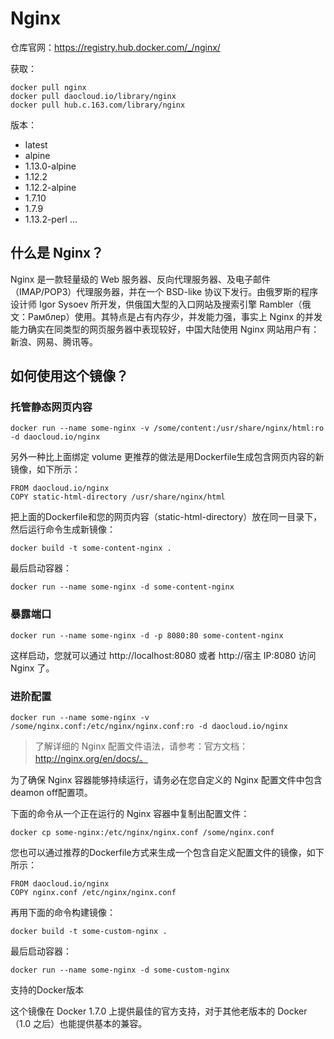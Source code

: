 # Nginx

仓库官网：https://registry.hub.docker.com/_/nginx/

获取：
```
docker pull nginx
docker pull daocloud.io/library/nginx
docker pull hub.c.163.com/library/nginx
```

版本：

- latest
- alpine
- 1.13.0-alpine
- 1.12.2
- 1.12.2-alpine
- 1.7.10
- 1.7.9
- 1.13.2-perl
...


## 什么是 Nginx？

Nginx 是一款轻量级的 Web 服务器、反向代理服务器、及电子邮件（IMAP/POP3）代理服务器，并在一个 BSD-like 协议下发行。由俄罗斯的程序设计师 Igor Sysoev 所开发，供俄国大型的入口网站及搜索引擎 Rambler（俄文：Рамблер）使用。其特点是占有内存少，并发能力强，事实上 Nginx 的并发能力确实在同类型的网页服务器中表现较好，中国大陆使用 Nginx 网站用户有：新浪、网易、腾讯等。

## 如何使用这个镜像？

### 托管静态网页内容
```
docker run --name some-nginx -v /some/content:/usr/share/nginx/html:ro -d daocloud.io/nginx
```
另外一种比上面绑定 volume 更推荐的做法是用Dockerfile生成包含网页内容的新镜像，如下所示：
```
FROM daocloud.io/nginx
COPY static-html-directory /usr/share/nginx/html
```
把上面的Dockerfile和您的网页内容（static-html-directory）放在同一目录下，然后运行命令生成新镜像：
```
docker build -t some-content-nginx .
```
最后启动容器：
```
docker run --name some-nginx -d some-content-nginx
```

### 暴露端口
```
docker run --name some-nginx -d -p 8080:80 some-content-nginx
```

这样启动，您就可以通过 http://localhost:8080 或者 http://宿主 IP:8080 访问 Nginx 了。

### 进阶配置
```
docker run --name some-nginx -v /some/nginx.conf:/etc/nginx/nginx.conf:ro -d daocloud.io/nginx
```

>了解详细的 Nginx 配置文件语法，请参考：官方文档：http://nginx.org/en/docs/。

为了确保 Nginx 容器能够持续运行，请务必在您自定义的 Nginx 配置文件中包含deamon off配置项。

下面的命令从一个正在运行的 Nginx 容器中复制出配置文件：
```
docker cp some-nginx:/etc/nginx/nginx.conf /some/nginx.conf
```
您也可以通过推荐的Dockerfile方式来生成一个包含自定义配置文件的镜像，如下所示：
```
FROM daocloud.io/nginx
COPY nginx.conf /etc/nginx/nginx.conf
```
再用下面的命令构建镜像：
```
docker build -t some-custom-nginx . 
```
最后启动容器：
```
docker run --name some-nginx -d some-custom-nginx
```
支持的Docker版本

这个镜像在 Docker 1.7.0 上提供最佳的官方支持，对于其他老版本的 Docker（1.0 之后）也能提供基本的兼容。